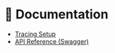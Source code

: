 # 📖 Documentation

- [Tracing Setup](/docs/uptrace.md)
- [API Reference (Swagger)](/docs/swagger.yaml)
